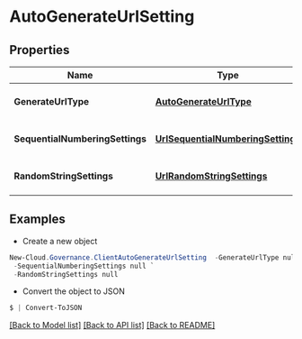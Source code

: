 # AutoGenerateUrlSetting
## Properties

Name | Type | Description | Notes
------------ | ------------- | ------------- | -------------
**GenerateUrlType** | [**AutoGenerateUrlType**](AutoGenerateUrlType.md) |  | [optional] [default to null]
**SequentialNumberingSettings** | [**UrlSequentialNumberingSettings**](UrlSequentialNumberingSettings.md) |  | [optional] [default to null]
**RandomStringSettings** | [**UrlRandomStringSettings**](UrlRandomStringSettings.md) |  | [optional] [default to null]

## Examples

- Create a new object
```powershell
New-Cloud.Governance.ClientAutoGenerateUrlSetting  -GenerateUrlType null `
 -SequentialNumberingSettings null `
 -RandomStringSettings null
```

- Convert the object to JSON
```powershell
$ | Convert-ToJSON
```


[[Back to Model list]](../README.md#documentation-for-models) [[Back to API list]](../README.md#documentation-for-api-endpoints) [[Back to README]](../README.md)

